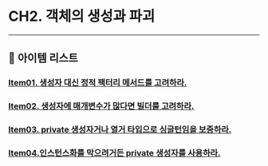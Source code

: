 # CH2. 객체의 생성과 파괴
*********

## 📜 아이템 리스트

### [Item01. 생성자 대신 정적 팩터리 메서드를 고려하라.](item01.생성자%20대신%20정적%20팩터리%20메서드를%20고려하라.md)
### [Item02. 생성자에 매개변수가 많다면 빌더를 고려하라.](item02.생성자에%20매개변수가%20많다면%20빌더를%20고려하라.md)
### [Item03. private 생성자거나 열거 타입으로 싱글턴임을 보증하라.](item03.private%20생성자거나%20열거%20타입으로%20싱글턴임을%20보증하라.md) 
### [Item04.인스턴스화를 막으려거든 private 생성자를 사용하라.](item04.인스턴스화를%20막으려거든%20private%20생성자를%20사용하라.md)